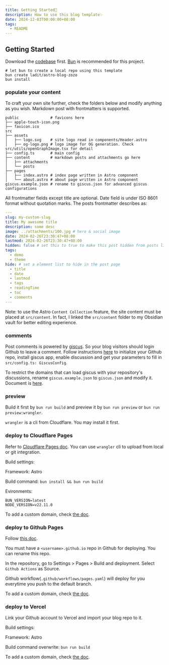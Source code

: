 ```yaml
---
title: Getting Started🚀
description: How to use this blog template✨
date: 2024-12-03T00:00:00+08:00
tags:
  - README
---
```


## Getting Started

Download the [codebase](https://github.com/ladit/astro-blog-zozo) first. [Bun](https://bun.sh) is recommended for this project.

```shell
# let bun to create a local repo using this template
bun create ladit/astro-blog-zozo
bun install
```

### populate your content

To craft your own site further, check the folders below and modify anything as you wish. Markdown post with frontmatters is supported.

```
public              # favicons here
├── apple-touch-icon.png
├── favicon.ico
src
├── assets
│   ├── logo.svg    # site logo read in components/Header.astro
│   ├── og-logo.png # logo image for OG generation. Check src/utils/openGraphImage.tsx for detail
├── config.ts       # main config
├── content         # markdown posts and attachments go here
│   ├── attachments
│   └── posts
├── pages
│   ├── index.astro # index page written in Astro component
│   └── about.astro # about page written in Astro component
giscus.example.json # rename to giscus.json for advanced giscus configurations
```

All frontmatter fields except title are optional. Date field is under ISO 8601 format without quotation marks.
The posts frontmatter describes as:

```yaml
---
slug: my-custom-slug
title: My awesome title
description: some desc
image: ../attachments/100.jpg # hero & social image
date: 2024-02-26T23:30:47+08:00
lastmod: 2024-02-26T23:30:47+08:00
hidden: false # set this to true to make this post hidden from posts list. But the uri is still accessable.
tags:
  - demo
  - theme
hide: # set a element list to hide in the post page
  - title
  - date
  - lastmod
  - tags
  - readingTime
  - toc
  - comments
---
```

Note: to use the Astro `Content Collection` feature, the site content must be placed at `src/content`. In fact, I linked the `src/content` folder to my Obsidian vault for better editing experience.

### comments

Post comments is powered by [giscus](https://github.com/giscus/giscus). So your blog visitors should login Github to leave a comment. Follow instructions [here](https://giscus.app/) to initialize your Github repo, install giscus app, enable discussion and get your parameters to fill in `src/config.ts: GiscusConfig`.

To restrict the domains that can load giscus with your repository's discussions, rename `giscus.example.json` to `giscus.json` and modify it. Document is [here](https://github.com/giscus/giscus/blob/main/ADVANCED-USAGE.md).

### preview

Build it first by `bun run build` and preview it by `bun run preview` or `bun run preview:wrangler`.

`wrangler` is a cli from Cloudflare. You may install it first.

### deploy to Cloudflare Pages

Refer to [Cloudflare Pages doc](https://developers.cloudflare.com/pages/). You can use `wrangler` cli to upload from local or git integration.

Build settings:

Framework: Astro

Build command: `bun install && bun run build`

Evironments:

```shell
BUN_VERSION=latest
NODE_VERSION=v22.11.0
```

To add a custom domain, check [the doc](https://developers.cloudflare.com/pages/configuration/custom-domains/).

### deploy to Github Pages

Follow [this doc](https://docs.github.com/en/pages/getting-started-with-github-pages/creating-a-github-pages-site).

You must have a `<username>.github.io` repo in Github for deploying. You can rename this repo.

In the repository, go to Settings > Pages > Build and deployment. Select `Github Actions` as Source.

Github workflow(`.github/workflows/pages.yaml`) will deploy for you everytime you push to the default branch.

To add a custom domain, check [the doc](https://docs.github.com/en/pages/configuring-a-custom-domain-for-your-github-pages-site/about-custom-domains-and-github-pages).

### deploy to Vercel

Link your Github account to Vercel and import your blog repo to it.

Build settings:

Framework: Astro

Build command overwrite: `bun run build`

To add a custom domain, check [the doc](https://vercel.com/docs/projects/domains/add-a-domain).
